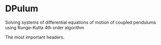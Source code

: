 # DPulum
Solving systems of differential equations of motion of coupled pendulums using Runge–Kutta 4th order algorithm


The most important headers.

